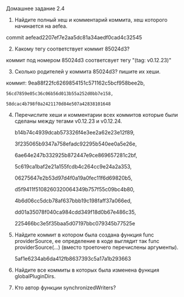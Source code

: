 Домашнее задание 2.4

1. Найдите полный хеш и комментарий коммита, хеш которого начинается на aefea.

commit aefead2207ef7e2aa5dc81a34aedf0cad4c32545


2. Какому тегу соответствует коммит 85024d3?

коммит под номером 85024d3 соответсвует тегу "(tag: v0.12.23)"


3. Сколько родителей у коммита 85024d3? пишите их хеши.

коммит:
	9ea88f22fc6269854151c571162c5bcf958bee2b, 

	56cd7859e05c36c06b56d013b55a252d0bb7e158,

	58dcac4b798f0a2421170d84e507a42838101648

4. Перечислите хеши и комментарии всех коммитов которые были сделаны между тегами v0.12.23 и v0.12.24.
	
	b14b74c4939dcab573326f4e3ee2a62e23e12f89,
 
	3f235065b9347a758efadc92295b540ee0a5e26e,

	6ae64e247b332925b872447e9ce869657281c2bf,

	5c619ca1baf2e21a155fcdb4c264cc9e24a2a353,

	06275647e2b53d97d4f0a19a0fec11f6d69820b5,

	d5f9411f5108260320064349b757f55c09bc4b80,

	4b6d06cc5dcb78af637bbb19c198faff37a066ed,

	dd01a35078f040ca984cdd349f18d0b67e486c35,

	225466bc3e5f35baa5d07197bbc079345b77525e


5. Найдите коммит в котором была создана функция func providerSource, ее определение в коде выглядит так func providerSource(...) (вместо троеточего перечислены аргументы).
	
	5af1e6234ab6da412fb8637393c5a17a1b293663


6. Найдите все коммиты в которых была изменена функция globalPluginDirs.


7. Кто автор функции synchronizedWriters?

